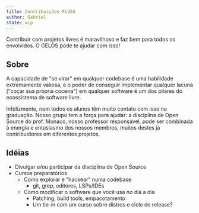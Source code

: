 ```yaml
---
title: Contribuições FLOSS
author: Gabriel
state: wip
---
```


Contribuir com projetos livres é maravilhoso e faz bem para todos os envolvidos. O GELOS pode te ajudar com isso!

## Sobre

A capacidade de "se virar" em qualquer codebase é uma habilidade extremamente valiosa, e o poder de conseguir implementar qualquer lacuna ("coçar sua própria coceira") em qualquer software é um dos pilares do ecossistema de software livre.

Infelizmente, nem todos os alunos têm muito contato com isso na graduação. Nosso grupo tem a força para ajudar: a disciplina de Open Source do prof. Monaco, nosso professor responsável, pode ser combinada à energia e entusiasmo dos nossos membros, muitos destes já contribuidores em diferentes projetos.

## Idéias

- Divulgar e/ou participar da disciplina de Open Source
- Cursos preparatórios
    - Como explorar e "hackear" numa codebase
        - git, grep, editores, LSPs/IDEs
    - Como modificar o software que você usa no dia a dia
        - Patching, build tools, empacotamento
        - Um tie-in com um curso sobre distros e ciclo de release?
